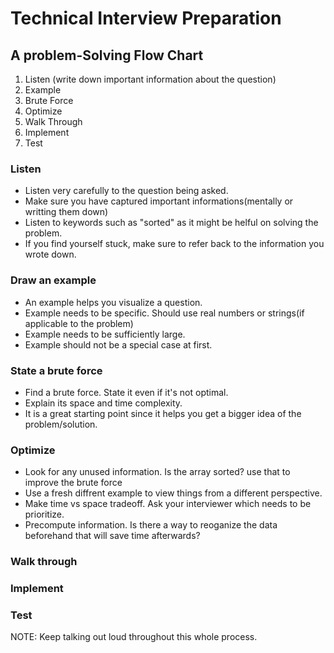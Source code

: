 # Technical Interview Preparation

## A problem-Solving Flow Chart

1. Listen (write down important information about the question)
2. Example
3. Brute Force
4. Optimize
5. Walk Through
6. Implement 
7. Test

### Listen

  * Listen very carefully to the question being asked.
  * Make sure you have captured important informations(mentally or writting them down)
  * Listen to keywords such as "sorted" as it might be helful on solving the problem.
  * If you find yourself stuck, make sure to refer back to the information you wrote down.
  
  
### Draw an example

  * An example helps you visualize a question.
  * Example needs to be specific. Should use real numbers or strings(if applicable to the problem)
  * Example needs to be sufficiently large.
  * Example should not be a special case at first.
  

### State a brute force

  * Find a brute force. State it even if it's not optimal.
  * Explain its space and time complexity.
  * It is a great starting point since it helps you get a bigger idea of the problem/solution.
  

### Optimize

  * Look for any unused information. Is the array sorted? use that to improve the brute force
  * Use a fresh diffrent example to view things from a different perspective.
  * Make time vs space tradeoff. Ask your interviewer which needs to be prioritize.
  * Precompute information. Is there a way to reoganize the data beforehand that will save time afterwards?

### Walk through


### Implement

### Test

NOTE: Keep talking out loud throughout this whole process.
